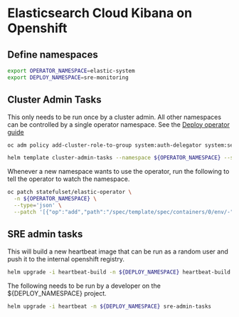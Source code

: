 # Elasticsearch Cloud Kibana on Openshift

## Define namespaces

```sh
export OPERATOR_NAMESPACE=elastic-system
export DEPLOY_NAMESPACE=sre-monitoring
```

## Cluster Admin Tasks

This only needs to be run once by a cluster admin. All other namespaces can be controlled by a single operator namespace. See the [Deploy operator guide](https://www.elastic.co/guide/en/cloud-on-k8s/current/k8s-openshift-deploy-the-operator.html)

```sh
oc adm policy add-cluster-role-to-group system:auth-delegator system:serviceaccounts:${DEPLOY_NAMESPACE} --rolebinding-name=oauth-proxy-serviceaccounts

helm template cluster-admin-tasks --namespace ${OPERATOR_NAMESPACE} --set deploy.namespace=${DEPLOY_NAMESPACE} | oc apply -f -
```

Whenever a new namespace wants to use the operator, run the following to tell the operator to watch the namespace.

```sh
oc patch statefulset/elastic-operator \
  -n ${OPERATOR_NAMESPACE} \
  --type='json' \
  --patch '[{"op":"add","path":"/spec/template/spec/containers/0/env/-","value": {"name": "NAMESPACE", "value": "'"${DEPLOY_NAMESPACE}"'"}}]'
```

## SRE admin tasks

This will build a new heartbeat image that can be run as a random user and push it to the internal openshift registry.

```sh
helm upgrade -i heartbeat-build -n ${DEPLOY_NAMESPACE} heartbeat-build
```

The following needs to be run by a developer on the ${DEPLOY_NAMESPACE} project.

```sh
helm upgrade -i heartbeat -n ${DEPLOY_NAMESPACE} sre-admin-tasks
```
